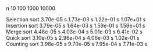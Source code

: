 n					        10        			100       			1000      			10000       


Selection sort		3.70e-05 s			1.73e-03 s			1.22e-01 s			1.07e+01 s  
Insertion sort		3.79e-05 s			1.64e-03 s			1.59e-01 s			1.59e+01 s  
Merge sort			4.48e-05 s			4.03e-04 s			5.01e-03 s			6.41e-02 s  
Quick sort			3.10e-05 s			2.96e-04 s			4.06e-03 s			1.02e-01 s  
Counting sort		3.98e-05 s			9.70e-05 s			7.95e-04 s			7.71e-03 s  
